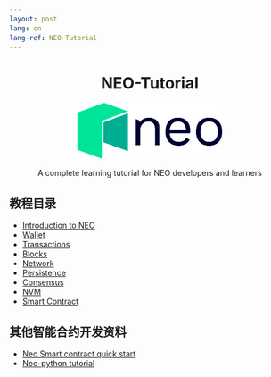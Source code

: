 ```yaml
---
layout: post
lang: cn
lang-ref: NEO-Tutorial
---
```


<div align="center">  
<h1>NEO-Tutorial</h1>
<img src="neo_color_dark.png" alt="NEO-Tutorial" height="100">
<p>A complete learning tutorial for NEO developers and learners</p>
</div>

## 教程目录
- [Introduction to NEO](en/1-introduction)
- [Wallet](en/2-wallet)
- [Transactions](en/3-transactions)
- [Blocks](en/4-blocks)
- [Network](en/5-network)
- [Persistence](en/6-persistence)
- [Consensus](en/7-consensus)
- [NVM](en/8-nvm)
- [Smart Contract](en/9-smartContract)

## 其他智能合约开发资料
- [Neo Smart contract quick start](neo_docs_SmartContract_QuickStart)
- [Neo-python tutorial](neo_docs_neopython_tutorial)
